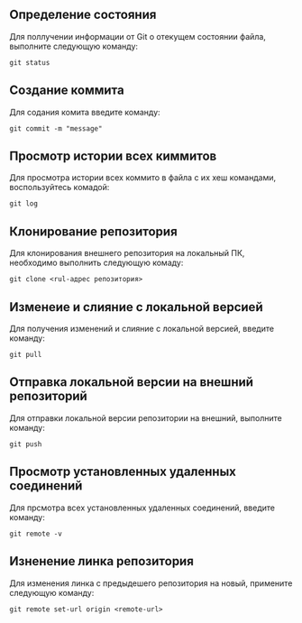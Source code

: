## Определение состояния

Для поллучении информации от Git о отекущем состоянии файла, выполните следующую команду:

```
git status
```

## Создание коммита

Для содания комита введите команду:

```
git commit -m "message"
```
## Просмотр истории всех киммитов 

Для просмотра истории всех коммито в файла с их хеш командами, воспользуйтесь комадой:

```
git log
```

## Клонирование репозитория

Для клонирования внешнего репозитория на локальный ПК, необходимо выполнить следующую комаду:

```
git clone <rul-адрес репозитория>
```

## Изменеие и слияние с локальной версией

Для получения изменений и слияние с локальной версией, введите команду:

```
git pull
```

## Отправка локальной версии на внешний репозиторий

Для отправки локальной версии репозитории на внешний, выполните команду:

```
git push
```

## Просмотр установленных удаленных соединений

Для прсмотра всех установленных удаленных соединений, введите команду:

```
git remote -v
```

## Изненение линка репозитория

Для изменения линка с предыдешего репозитория на новый, примените следующую команду:

```
git remote set-url origin <remote-url>
```

